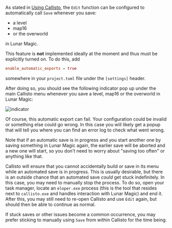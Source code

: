 As stated in [Using Callisto](Using-Callisto), the `Edit` function can be configured to automatically call `Save` whenever you save:

- a level
- map16
- or the overworld

in Lunar Magic. 

This feature is **not** implemented ideally at the moment and thus must be explicitly turned on. To do this, add

```toml
enable_automatic_exports = true
```

somewhere in your `project.toml` file under the `[settings]` header.

After doing so, you should see the following indicator pop up under the main Callisto menu whenever you save a level, map16 or the overworld in Lunar Magic:

![indicator](https://github.com/Underrout/callisto/assets/8695490/7eac6688-c607-4dd6-9bf2-eb9367d942ac)

Of course, this automatic export can fail. Your configuration could be invalid or something else could go wrong. In this case you will likely get a popup that will tell you where you can find an error log to check what went wrong.

Note that if an automatic save is in progress and you start another one by saving something in Lunar Magic again, the earlier save will be aborted and a new one will start, so you don't need to worry about "saving too often" or anything like that.

Callisto will ensure that you cannot accidentally build or save in its menu while an automated save is in progress. This is usually desirable, but there is an outside chance that an automated save *could* get stuck indefinitely. In this case, you may need to manually stop the process. To do so, open your task manager, locate an `eloper.exe` process (this is the tool that resides next to `callisto.exe` and handles interaction with Lunar Magic) and end it. After this, you may still need to re-open Callisto and use `Edit` again, but should then be able to continue as normal.

If stuck saves or other issues become a common occurrence, you may prefer sticking to manually using `Save` from within Callisto for the time being.
